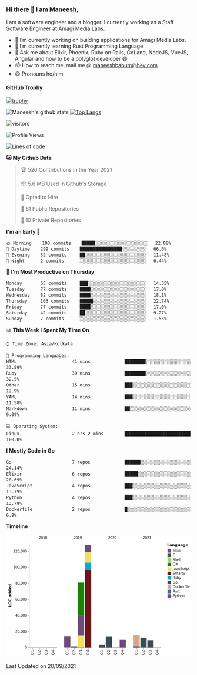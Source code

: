### Hi there 👋 I am Maneesh,

I am a software engineer and a blogger. I currently working as a Staff Software Engineer at Amagi Media Labs.


- 🔭 I’m currently working on building applications for Amagi Media Labs.
- 🌱 I’m currently learning Rust Programming Language
- 💬 Ask me about Elixir, Phoenix, Ruby on Rails, GoLang, NodeJS, VueJS, Angular and how to be a polyglot developer 😄
- 📫 How to reach me, mail me @ maneeshbabum@hey.com
- 😄 Pronouns he/him

#### GitHub Trophy
[![trophy](https://github-profile-trophy.vercel.app/?username=maneeshbm)](https://github.com/ryo-ma/github-profile-trophy)

![Maneesh's github stats](https://github-readme-stats.vercel.app/api?username=maneeshbm&show_icons=true)
[![Top Langs](https://github-readme-stats.vercel.app/api/top-langs/?username=maneeshbm)](https://github.com/anuraghazra/github-readme-stats)


![visitors](https://visitor-badge.glitch.me/badge?page_id=maneeshbabu.maneeshbabu)

<!--START_SECTION:waka-->
![Profile Views](http://img.shields.io/badge/Profile%20Views-0-blue)

![Lines of code](https://img.shields.io/badge/From%20Hello%20World%20I%27ve%20Written-288082%20lines%20of%20code-blue)

**🐱 My Github Data** 

> 🏆 526 Contributions in the Year 2021
 > 
> 📦 5.6 MB Used in Github's Storage 
 > 
> 💼 Opted to Hire
 > 
> 📜 61 Public Repositories 
 > 
> 🔑 10 Private Repositories  
 > 
**I'm an Early 🐤** 

```text
🌞 Morning    100 commits    █████░░░░░░░░░░░░░░░░░░░░   22.08% 
🌆 Daytime    299 commits    ████████████████░░░░░░░░░   66.0% 
🌃 Evening    52 commits     ██░░░░░░░░░░░░░░░░░░░░░░░   11.48% 
🌙 Night      2 commits      ░░░░░░░░░░░░░░░░░░░░░░░░░   0.44%

```
📅 **I'm Most Productive on Thursday** 

```text
Monday       65 commits     ███░░░░░░░░░░░░░░░░░░░░░░   14.35% 
Tuesday      77 commits     ████░░░░░░░░░░░░░░░░░░░░░   17.0% 
Wednesday    82 commits     ████░░░░░░░░░░░░░░░░░░░░░   18.1% 
Thursday     103 commits    █████░░░░░░░░░░░░░░░░░░░░   22.74% 
Friday       77 commits     ████░░░░░░░░░░░░░░░░░░░░░   17.0% 
Saturday     42 commits     ██░░░░░░░░░░░░░░░░░░░░░░░   9.27% 
Sunday       7 commits      ░░░░░░░░░░░░░░░░░░░░░░░░░   1.55%

```


📊 **This Week I Spent My Time On** 

```text
⌚︎ Time Zone: Asia/Kolkata

💬 Programming Languages: 
HTML                     41 mins             ████████░░░░░░░░░░░░░░░░░   33.59% 
Ruby                     39 mins             ████████░░░░░░░░░░░░░░░░░   32.5% 
Other                    15 mins             ███░░░░░░░░░░░░░░░░░░░░░░   12.9% 
YAML                     14 mins             ███░░░░░░░░░░░░░░░░░░░░░░   11.58% 
Markdown                 11 mins             ██░░░░░░░░░░░░░░░░░░░░░░░   9.09%

💻 Operating System: 
Linux                    2 hrs 2 mins        █████████████████████████   100.0%

```

**I Mostly Code in Go** 

```text
Go                       7 repos             ██████░░░░░░░░░░░░░░░░░░░   24.14% 
Elixir                   6 repos             █████░░░░░░░░░░░░░░░░░░░░   20.69% 
JavaScript               4 repos             ███░░░░░░░░░░░░░░░░░░░░░░   13.79% 
Python                   4 repos             ███░░░░░░░░░░░░░░░░░░░░░░   13.79% 
Dockerfile               2 repos             █░░░░░░░░░░░░░░░░░░░░░░░░   6.9%

```


**Timeline**

![Chart not found](https://raw.githubusercontent.com/maneeshbm/maneeshbm/master/charts/bar_graph.png) 


 Last Updated on 20/09/2021
<!--END_SECTION:waka-->

<!--
**maneeshbabu/maneeshbabu** is a ✨ _special_ ✨ repository because its `README.md` (this file) appears on your GitHub profile.

Here are some ideas to get you started:

- 🔭 I’m currently working on ...
- 🌱 I’m currently learning ...
- 👯 I’m looking to collaborate on ...
- 🤔 I’m looking for help with ...
- 💬 Ask me about ...
- 📫 How to reach me: ...
- 😄 Pronouns: ...
- ⚡ Fun fact: ...
-->
